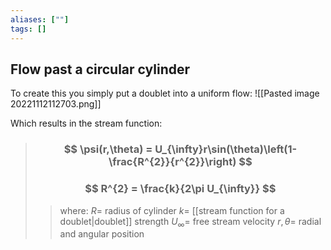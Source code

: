 ```yaml
---
aliases: [""]
tags: []
---
```


## Flow past a circular cylinder

To create this you simply put a doublet into a uniform flow:
![[Pasted image 20221112112703.png]]

Which results in the stream function:
> ### $$ \psi(r,\theta) = U_{\infty}r\sin(\theta)\left(1- \frac{R^{2}}{r^{2}}\right) $$
> ### $$ R^{2} = \frac{k}{2\pi U_{\infty}} $$ 
>> where:
>> $R=$ radius of cylinder
>> $k=$ [[stream function for a doublet|doublet]] strength
>> $U_{\infty}=$ free stream velocity
>> $r,\theta=$ radial and angular position

